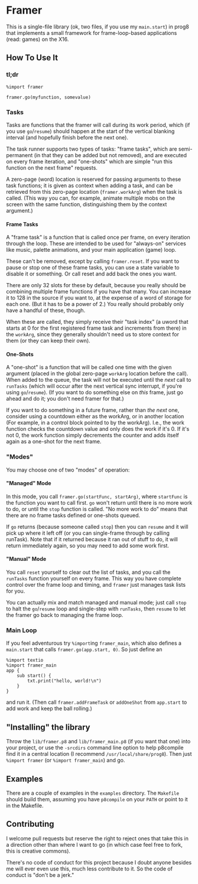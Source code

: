 # Framer

This is a single-file library (ok, two files, if you use my `main.start`)
in prog8 that implements a small framework for frame-loop-based applications
(read: games) on the X16.

## How To Use It

### tl;dr
```
%import framer

framer.go(myfunction, somevalue)
```
### Tasks

Tasks are functions that the framer will call during its work period, which
(if you use `go`/`resume`) should happen at the start of the vertical blanking
interval (and hopefully finish before the next one).

The task runner supports two types of tasks: "frame tasks", which are
semi-permanent (in that they can be added but not removed), and are executed on
every frame iteration, and "one-shots" which are simple "run this function
on the next frame" requests.

A zero-page (word) location is reserved for passing arguments to these task
functions; it is given as context when adding a task, and can be retrieved
from this zero-page location (`framer.workArg`) when the task is called.
(This way you can, for example, animate multiple mobs on the screen with the
same function, distinguishing them by the context argument.)

#### Frame Tasks

A "frame task" is a function that is called once per frame, on every iteration
through the loop. These are intended to be used for "always-on" services like
music, palette animations, and your main application (game) loop.

These can't be removed, except by calling `framer.reset`. If you want to
pause or stop one of these frame tasks, you can use a state variable to
disable it or something. Or call reset and add back the ones you want.

There are only 32 slots for these by default, because you really should be
combining multiple frame functions if you have that many. You can increase it
to 128 in the source if you want to, at the expense of a word of storage
for each one. (But it has to be a power of 2.) You really should probably
only have a handful of these, though.

When these are called, they simply receive their "task index" (a uword that
starts at 0 for the first registered frame task and increments from there)
in the `workArg`, since they generally shouldn't need us to store context
for them (or they can keep their own).

#### One-Shots

A "one-shot" is a function that will be called one time with the given argument
(placed in the global zero-page `workArg` location before the call).
When added to the queue, the task will not be executed until the _next_
call to `runTasks` (which will occur after the next vertical sync interrupt,
if you're using `go`/`resume`).
(If you want to do something else on _this_ frame, just go ahead and
do it; you don't need framer for that.)

If you want to do something in a future frame, rather than _the next_ one,
consider using a countdown either as the workArg, or in another location
(For example, in a control block pointed to by the workArg). I.e., the work
function checks the countdown value and only does the work if it's 0. If it's
not 0, the work function simply decrements the counter and adds itself again
as a one-shot for the next frame.

### "Modes"

You may choose one of two "modes" of operation:

#### "Managed" Mode

In this mode, you call `framer.go(startFunc, startArg)`, where `startFunc`
is the function you want to call first. `go` won't return until there is no
more work to do, or until the `stop` function is called. "No more work to do"
means that there are no frame tasks defined or one-shots queued.

If `go` returns (because someone called `stop`) then you can `resume` and it
will pick up where it left off (or you can single-frame through by calling
runTask). Note that if it returned because it ran out of stuff to do, it will
return immediately again, so you may need to add some work first.

#### "Manual" Mode

You call `reset` yourself to clear out the list of tasks, and you call the
`runTasks` function yourself on every frame. This way you have complete control
over the frame loop and timing, and `framer` just manages task lists for you.

You can actually mix and match managed and manual mode; just call `stop` to
halt the `go`/`resume` loop and single-step with `runTasks`, then `resume` to
let the framer go back to managing the frame loop.

### Main Loop

If you feel adventurous try `%import`ing `framer_main`, which also defines
a `main.start` that calls `framer.go(app.start, 0)`. So just define an
```
%import textio
%import framer_main
app {
    sub start() {
        txt.print("hello, world!\n")
    }
}
```
and run it. (Then call `framer.addFrameTask` or `addOneShot` from `app.start`
to add work and keep the ball rolling.)

## "Installing" the library

Throw the `lib/framer.p8` and `lib/framer_main.p8` (if you want that one) into
your project, or use the `-srcdirs` command line option to help p8compile find
it in a central location (I recommend `/usr/local/share/prog8`).
Then just `%import framer` (or `%import framer_main`) and go.

## Examples

There are a couple of examples in the `examples` directory. The `Makefile`
should build them, assuming you have `p8compile` on your `PATH` or point
to it in the Makefile.

## Contributing

I welcome pull requests but reserve the right to reject ones that
take this in a direction other than where I want to go (in which case
feel free to fork, this is creative commons).

There's no code of conduct for this project because I doubt anyone
besides me will ever even use this, much less contribute to it.
So the code of conduct is "don't be a jerk."
